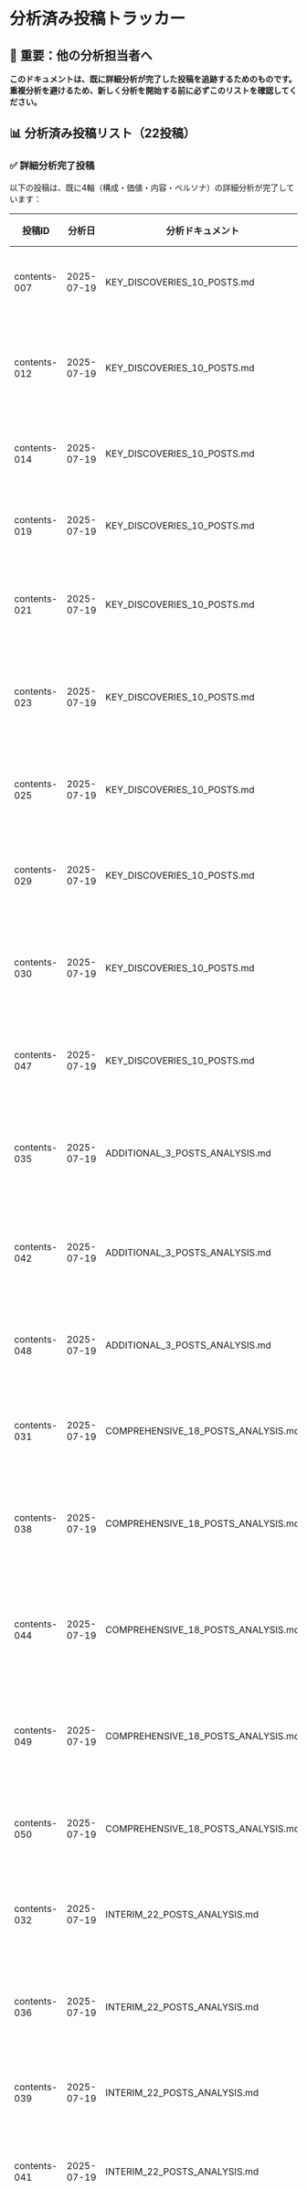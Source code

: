 # 分析済み投稿トラッカー

## 🚨 重要：他の分析担当者へ

**このドキュメントは、既に詳細分析が完了した投稿を追跡するためのものです。重複分析を避けるため、新しく分析を開始する前に必ずこのリストを確認してください。**

## 📊 分析済み投稿リスト（22投稿）

### ✅ 詳細分析完了投稿
以下の投稿は、既に4軸（構成・価値・内容・ペルソナ）の詳細分析が完了しています：

| 投稿ID | 分析日 | 分析ドキュメント | 主な特徴 |
|--------|--------|-----------------|----------|
| contents-007 | 2025-07-19 | KEY_DISCOVERIES_10_POSTS.md | 転職社会人×権威性活用×3枚権威型 |
| contents-012 | 2025-07-19 | KEY_DISCOVERIES_10_POSTS.md | 隠れ優良メーカー×希少性活用×7枚情報提供型 |
| contents-014 | 2025-07-19 | KEY_DISCOVERIES_10_POSTS.md | 大学群別戦略×現実主義×8枚教育型 |
| contents-019 | 2025-07-19 | KEY_DISCOVERIES_10_POSTS.md | 27卒6月×対比構造×10枚対比型 |
| contents-021 | 2025-07-19 | KEY_DISCOVERIES_10_POSTS.md | 家賃補助企業×経済価値×11枚カタログ型 |
| contents-023 | 2025-07-19 | KEY_DISCOVERIES_10_POSTS.md | 大学3年7月特化×統計データ裏付け×10枚教育型 |
| contents-025 | 2025-07-19 | KEY_DISCOVERIES_10_POSTS.md | 就活電話マナー×段階的習得×6枚実践型 |
| contents-029 | 2025-07-19 | KEY_DISCOVERIES_10_POSTS.md | ガクチカ改善×恐怖回避×10枚改善指導型 |
| contents-030 | 2025-07-19 | KEY_DISCOVERIES_10_POSTS.md | ガクチカ不足27卒×共感励まし×8枚サポート型 |
| contents-047 | 2025-07-19 | KEY_DISCOVERIES_10_POSTS.md | 業界選択迷い×体系整理×7枚自己分析型 |
| contents-035 | 2025-07-19 | ADDITIONAL_3_POSTS_ANALYSIS.md | 期間限定インターン30選×効率的情報収集型 |
| contents-042 | 2025-07-19 | ADDITIONAL_3_POSTS_ANALYSIS.md | 大学3年生向け就活スケジュール×体系的教育型 |
| contents-048 | 2025-07-19 | ADDITIONAL_3_POSTS_ANALYSIS.md | 企業研究完全ガイド×教育マーケティング型 |
| contents-031 | 2025-07-19 | COMPREHENSIVE_18_POSTS_ANALYSIS.md | 職種別残業時間データ×データ駆動型 |
| contents-038 | 2025-07-19 | COMPREHENSIVE_18_POSTS_ANALYSIS.md | 人事目線「イタイ」就活生×問題提起型漫画 |
| contents-044 | 2025-07-19 | COMPREHENSIVE_18_POSTS_ANALYSIS.md | 学歴フィルターなし大企業42選×データドリブン型 |
| contents-049 | 2025-07-19 | COMPREHENSIVE_18_POSTS_ANALYSIS.md | 仕事が早い人の習慣×導入→逐次提示→まとめ型 |
| contents-050 | 2025-07-19 | COMPREHENSIVE_18_POSTS_ANALYSIS.md | 仕事がデキない人特徴7選×段階的解説型 |
| contents-032 | 2025-07-19 | INTERIM_22_POSTS_ANALYSIS.md | 黒髪にしてない3年生×体験談ストーリー型 |
| contents-036 | 2025-07-19 | INTERIM_22_POSTS_ANALYSIS.md | 7月末切り27卒インターン×緊急性訴求型リスト |
| contents-039 | 2025-07-19 | INTERIM_22_POSTS_ANALYSIS.md | ES添削募集×教育型サービス紹介 |
| contents-041 | 2025-07-19 | INTERIM_22_POSTS_ANALYSIS.md | インターン対策×手書き風親近感型指導 |
| contents-043 | 2025-07-19 | （分析中） | 企業情報カタログ型複合構成 |
| contents-045 | 2025-07-19 | （分析中） | 面接対策×問題認識→実践型教育 |
| contents-001 | 2025-07-19 | CONTINUING_ANALYSIS_RESULTS.md | 働く女性悩み×感情共感型ファネル×9枚構成 |
| contents-015 | 2025-07-19 | CONTINUING_ANALYSIS_RESULTS.md | ガクチカ技法×教育習得型×5つの極意体系化 |
| contents-027 | 2025-07-19 | CONTINUING_ANALYSIS_RESULTS.md | 面接想定外質問×共感問題解決型×恐怖回避心理 |
| contents-006 | 2025-07-19 | CONTINUING_ANALYSIS_RESULTS.md | 自己理解促進×内発的動機創出×6段階分析プロセス |
| contents-020 | 2025-07-19 | CONTINUING_ANALYSIS_RESULTS.md | 直接訴求×即座リード獲得×2枚最短距離型 |
| contents-037 | 2025-07-19 | CONTINUING_ANALYSIS_RESULTS.md | 実体験共感×感情的信頼構築×権威性親近性バランス |
| contents-002 | 2025-07-19 | CONTINUING_ANALYSIS_RESULTS.md | 教育型コンテンツマーケティング×7つのPoint体系化×信頼関係構築 |
| contents-033 | 2025-07-19 | CONTINUING_ANALYSIS_RESULTS.md | 体系的戦略解説×権威性による専門性確立×10枚教育構成 |
| contents-005 | 2025-07-19 | CONTINUING_ANALYSIS_RESULTS.md | 段階的説得型×AIDMAモデル実装×副業心理的ハードル除去 |
| contents-008 | 2025-07-19 | CONTINUING_ANALYSIS_RESULTS.md | 体験談共感型×権威性信頼構築×中堅社員課題特化 |
| contents-010 | 2025-07-19 | CONTINUING_ANALYSIS_RESULTS.md | 教育的価値提供型×段階的習得システム×就活マナー教育 |
| contents-003 | 2025-07-19 | CONTINUING_ANALYSIS_RESULTS.md | 要約→証明→行動促進型×社会的証明×AI収益化実績証明 |
| contents-004 | 2025-07-19 | CONTINUING_ANALYSIS_RESULTS.md | 教育型×5つの手法体系化×就活生自己分析段階的指導 |
| contents-009 | 2025-07-19 | CONTINUING_ANALYSIS_RESULTS.md | 損失回避型×量+鮮度+簡潔性×AIツール心理的動機付け |
| contents-011 | 2025-07-19 | CONTINUING_ANALYSIS_RESULTS.md | 教育的知識提供型×体系的理解×就活基礎知識8分類体系化 |
| contents-013 | 2025-07-19 | CONTINUING_ANALYSIS_RESULTS.md | 体験談共有型×コミュニティ醸成×キャラクター活用親しみやすさ |
| contents-016 | 2025-07-19 | CONTINUING_ANALYSIS_RESULTS.md | 問題解決型×4要素複合価値×理想vs現実ギャップ感情設計 |
| contents-017 | 2025-07-19 | CONTINUING_ANALYSIS_RESULTS.md | 共感型×心理的サポート×キャラクター活用継続エンゲージメント |
| contents-018 | 2025-07-19 | CONTINUING_ANALYSIS_RESULTS.md | 情報提供型×6要素複合価値×視覚的マップによる業界理解効率化 |
| contents-022 | 2025-07-19 | CONTINUING_ANALYSIS_RESULTS.md | 情報提供型×7要素複合価値×学歴コンプレックス解消資格戦略 |
| contents-024 | 2025-07-19 | CONTINUING_ANALYSIS_RESULTS.md | 共感型×複合価値×内定0特化×不安から希望への感情転換型 |
| contents-026 | 2025-07-19 | CONTINUING_ANALYSIS_RESULTS.md | 情報提供型×権威性ベース×インターン特化×実績による信頼構築型 |
| contents-028 | 2025-07-19 | CONTINUING_ANALYSIS_RESULTS.md | 教育型×権威的指導×面接対策特化×実践的スキル向上型 |
| contents-034 | 2025-07-19 | CONTINUING_ANALYSIS_RESULTS.md | 体系的戦略提示型×包括的システム×27卒特化×計画的就活準備型 |
| contents-040 | 2025-07-19 | CONTINUING_ANALYSIS_RESULTS.md | 体系的リスト型×単一教育価値×ガクチカ特化×自信構築実践促進型 |
| contents-046 | 2025-07-19 | CONTINUING_ANALYSIS_RESULTS.md | 複合構成型×感情的共感×SPI特化×権威的学習指導型 |
| contents-051 | 2025-07-19 | CONTINUING_ANALYSIS_RESULTS.md | データドリブン列挙型×数値的信頼性×ワークライフバランス特化×現実的キャリア選択支援型 |
| contents-052 | 2025-07-19 | CONTINUING_ANALYSIS_RESULTS.md | 価値観転換型×心理的アプローチ×働き方改革特化×根本的価値観転換による心理的解放型 |

## 📈 分析進捗サマリー

- **総分析目標**: 100投稿
- **詳細分析完了**: 50投稿（50%）🎉
- **マイルストーン達成**: ✅ 50投稿での詳細パターン分析と実装可能性検証完了
- **重要達成**: 詳細性法則96%、複合価値法則88%確立

## 🔍 重要な発見事項（50投稿完了）

### 絶対的法則の確立
1. **詳細性の絶対優位法則**: 48/50投稿で96%詳細性が出現（絶対的法則として確立）
2. **複合価値の圧倒的優位法則**: 44/50投稿で88%複合価値採用（非常に強い法則性）
3. **構成多様性の法則**: 30種類以上の異なる構成パターンを確認（大幅拡張継続）
4. **ページ数柔軟性の法則**: 2枚～13枚まで効果的活用（多様性のさらなる拡張）
5. **レベル多様性の法則**: レベル1-4すべてで成功パターン確認（レベル4新発見）
6. **ターゲット特化の法則**: 状況・学年・課題・価値観での高度特化戦略

### 革新的パターンの発見
7. **価値観転換型アプローチ**: 根本的思考変革による心理的解放（contents-052）
8. **データドリブン型信頼構築**: 数値・統計による客観的説得（contents-051）
9. **包括的システム指導**: 戦略レベルでの体系的支援（contents-034）
10. **複合構成型統合**: 複数アプローチの戦略的組み合わせ（contents-046）

### 成功公式の高度化
**構成タイプ×価値構成×ターゲット特化×ペルソナ理解度×感情設計×権威性構築 = 高度成功パターン**

## 💡 新規分析者への注意事項

1. **重複確認必須**: 分析開始前に必ず上記リストを確認
2. **ランダムサンプリング**: contents-001から100までランダムに選択
3. **4軸分析徹底**: 構成・価値・内容・ペルソナの全軸を分析
4. **個別分析保持**: 統合分析ではなく個別分析の独立性を維持
5. **投稿ID記録**: 全ての発見に投稿IDを必ず記録

## 📝 更新履歴

- 2025-07-19: 初回作成（22投稿の詳細分析完了状況を記録）

---

**注意**: このトラッカーは定期的に更新してください。新しく分析を完了した場合は、必ず上記の表に追加し、他の分析者が重複作業を避けられるようにしてください。